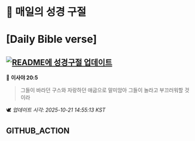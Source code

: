 # 🙏 매일의 성경 구절
# [Daily Bible verse]
## [![README에 성경구절 업데이트](https://github.com/DONGSUKA/first_test/actions/workflows/update-readme-bible.yml/badge.svg)](https://github.com/DONGSUKA/first_test/actions/workflows/update-readme-bible.yml)
<!-- START_BIBLE_VERSE -->
📖 **이사야 20:5**
> 그들이 바라던 구스와 자랑하던 애굽으로 말미암아 그들이 놀라고 부끄러워할 것이라

🕊️ _업데이트 시각: 2025-10-21 14:55:13 KST_
  <!-- END_BIBLE_VERSE -->
## GITHUB_ACTION
